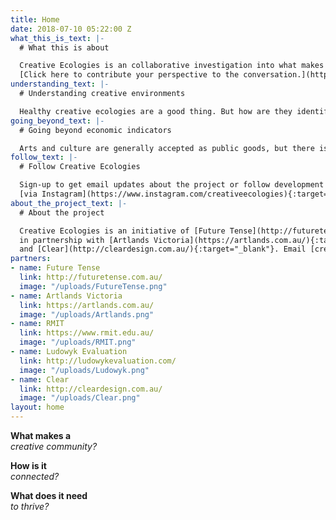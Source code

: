 ```yaml
---
title: Home
date: 2018-07-10 05:22:00 Z
what_this_is_text: |-
  # What this is about

  Creative Ecologies is an collaborative investigation into what makes Australia’s creative landscapes tick. The aim is to understand what it takes to build thriving creative communities and then develop tools to foster their growth. The first step is a survey of cultural practitioners and policymakers from across Australia. The findings will be presented and discussed at Artlands Victoria in October.
  [Click here to contribute your perspective to the conversation.](https://www.research.net/r/PWMLYXB)
understanding_text: |-
  # Understanding creative environments

  Healthy creative ecologies are a good thing. But how are they identified? What do they look like? What are their constituent parts? How are they connected and what drives their activity? What environments promote them? By exploring these questions we can better understand what is needed to build successful and sustainable creative ecologies that provide value to the community.
going_beyond_text: |-
  # Going beyond economic indicators

  Arts and culture are generally accepted as public goods, but there is no consensus on how they should be valued. Most of the indicators used to measure creative exertion are economic – numbers of jobs created, tickets sold or contributions to GDP. This captures the monetary value, but what about the other benefits, like health and wellbeing, community resilience and happiness? Is creative activity merely a means to achieve these goals or an end in itself? What are the unintended consequences of valuing creative activity in monetary terms alone? Creative Ecologies seeks to expand the ways we value creative exertion in our society.
follow_text: |-
  # Follow Creative Ecologies

  Sign-up to get email updates about the project or follow development
  [via Instagram](https://www.instagram.com/creativeecologies){:target="_blank"}.
about_the_project_text: |-
  # About the project

  Creative Ecologies is an initiative of [Future Tense](http://futuretense.com.au/){:target="_blank"}, delivered
  in partnership with [Artlands Victoria](https://artlands.com.au/){:target="_blank"}, [RMIT University](https://www.rmit.edu.au/){:target="_blank"}, [Ludowyk Evaluation](http://ludowykevaluation.com/){:target="_blank"}
  and [Clear](http://cleardesign.com.au/){:target="_blank"}. Email [creative-ecologies@futuretense.com.au](mailto:creative-ecologies@futuretense.com.au) to contact the project.
partners:
- name: Future Tense
  link: http://futuretense.com.au/
  image: "/uploads/FutureTense.png"
- name: Artlands Victoria
  link: https://artlands.com.au/
  image: "/uploads/Artlands.png"
- name: RMIT
  link: https://www.rmit.edu.au/
  image: "/uploads/RMIT.png"
- name: Ludowyk Evaluation
  link: http://ludowykevaluation.com/
  image: "/uploads/Ludowyk.png"
- name: Clear
  link: http://cleardesign.com.au/
  image: "/uploads/Clear.png"
layout: home
---
```


**What makes a**  
*creative community?*

**How is it**  
*connected?*

**What does it need**  
*to thrive?*